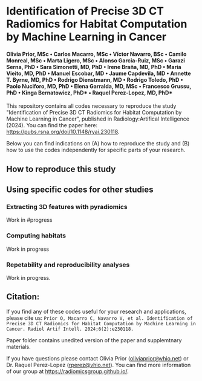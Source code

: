 # Identification of Precise 3D CT Radiomics for Habitat Computation by Machine Learning in Cancer

#### Olivia Prior, MSc  •    Carlos Macarro, MSc •   Víctor Navarro, BSc •    Camilo Monreal, MSc •    Marta Ligero, MSc •    Alonso Garcia-Ruiz, MSc  •    Garazi Serna, PhD •    Sara Simonetti, MD, PhD •    Irene Braña, MD, PhD •   Maria Vieito, MD, PhD  •    Manuel Escobar, MD •    Jaume Capdevila, MD •    Annette T. Byrne, MD, PhD •   Rodrigo Dienstmann, MD  •    Rodrigo Toledo, PhD •    Paolo Nuciforo, MD, PhD •    Elena Garralda, MD, MSc •   Francesco Grussu, PhD  •    Kinga Bernatowicz, PhD* •    Raquel Perez-Lopez, MD, PhD*

This repository contains all codes necessary to reproduce the study "Identification of Precise 3D CT Radiomics for Habitat Computation by Machine Learning in Cancer", published in Radiology:Artifical Intelligence (2024).
You can find the paper here: https://pubs.rsna.org/doi/10.1148/ryai.230118.

Below you can find indications on (A) how to reproduce the study and (B) how to use the codes independently for specific parts of your research.

## How to reproduce this study

## Using specific codes for other studies


### Extracting 3D features with pyradiomics

Work in #progress

### Computing habitats

Work in progress

### Repetability and reproducibility analyses

Work in progress.

## Citation:
If you find any of these codes useful for your research and applications, please cite us:
`Prior O, Macarro C, Navarro V, et al. Identification of Precise 3D CT Radiomics for Habitat Computation by Machine Learning in Cancer. Radiol Artif Intell. 2024;6(2):e230118.`


Paper folder contains unedited version of the paper and supplemtnary materials. 

If you have questions please contact Olivia Prior (oliviaprior@vhio.net) or Dr. Raquel Perez-Lopez (rperez@vhio.net).
You can find more information of our group at https://radiomicsgroup.github.io/.
